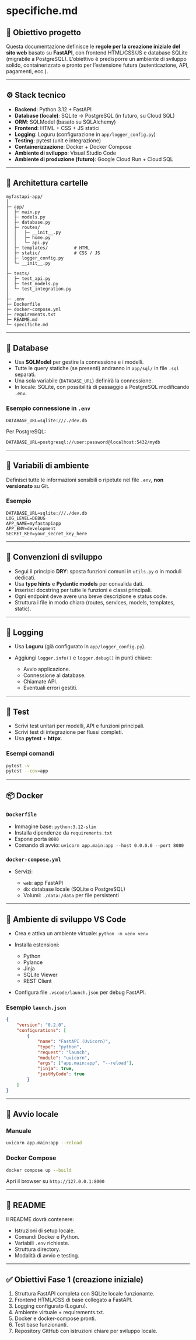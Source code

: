 # specifiche.md

## 🎯 Obiettivo progetto

Questa documentazione definisce le **regole per la creazione iniziale del sito web** basato su **FastAPI**, con frontend HTML/CSS/JS e database SQLite (migrabile a PostgreSQL).
L’obiettivo è predisporre un ambiente di sviluppo solido, containerizzato e pronto per l’estensione futura (autenticazione, API, pagamenti, ecc.).

---

## ⚙️ Stack tecnico

* **Backend**: Python 3.12 + FastAPI
* **Database (locale)**: SQLite → PostgreSQL (in futuro, su Cloud SQL)
* **ORM**: SQLModel (basato su SQLAlchemy)
* **Frontend**: HTML + CSS + JS statici
* **Logging**: Loguru (configurazione in `app/logger_config.py`)
* **Testing**: pytest (unit e integrazione)
* **Containerizzazione**: Docker + Docker Compose
* **Ambiente di sviluppo**: Visual Studio Code
* **Ambiente di produzione (futuro)**: Google Cloud Run + Cloud SQL

---

## 🧩 Architettura cartelle

```
myfastapi-app/
│
├─ app/
│  ├─ main.py
│  ├─ models.py
│  ├─ database.py
│  ├─ routes/
│  │   ├─ __init__.py
│  │   ├─ home.py
│  │   └─ api.py
│  ├─ templates/          # HTML
│  ├─ static/             # CSS / JS
│  ├─ logger_config.py
│  └─ __init__.py
│
├─ tests/
│  ├─ test_api.py
│  ├─ test_models.py
│  └─ test_integration.py
│
├─ .env
├─ Dockerfile
├─ docker-compose.yml
├─ requirements.txt
├─ README.md
└─ specifiche.md
```

---

## 🧱 Database

* Usa **SQLModel** per gestire la connessione e i modelli.
* Tutte le query statiche (se presenti) andranno in `app/sql/` in file `.sql` separati.
* Una sola variabile (`DATABASE_URL`) definirà la connessione.
* In locale: SQLite, con possibilità di passaggio a PostgreSQL modificando `.env`.

### Esempio connessione in `.env`

```
DATABASE_URL=sqlite:///./dev.db
```

Per PostgreSQL:

```
DATABASE_URL=postgresql://user:password@localhost:5432/mydb
```

---

## 🔐 Variabili di ambiente

Definisci tutte le informazioni sensibili o ripetute nel file `.env`, **non versionato** su Git.

### Esempio

```
DATABASE_URL=sqlite:///./dev.db
LOG_LEVEL=DEBUG
APP_NAME=myfastapiapp
APP_ENV=development
SECRET_KEY=your_secret_key_here
```

---

## 🧠 Convenzioni di sviluppo

* Segui il principio **DRY**: sposta funzioni comuni in `utils.py` o in moduli dedicati.
* Usa **type hints** e **Pydantic models** per convalida dati.
* Inserisci docstring per tutte le funzioni e classi principali.
* Ogni endpoint deve avere una breve descrizione e status code.
* Struttura i file in modo chiaro (routes, services, models, templates, static).

---

## 🧰 Logging

* Usa **Loguru** (già configurato in `app/logger_config.py`).
* Aggiungi `logger.info()` e `logger.debug()` in punti chiave:

  * Avvio applicazione.
  * Connessione al database.
  * Chiamate API.
  * Eventuali errori gestiti.

---

## 🧪 Test

* Scrivi test unitari per modelli, API e funzioni principali.
* Scrivi test di integrazione per flussi completi.
* Usa **pytest** + **httpx**.

### Esempi comandi

```bash
pytest -v
pytest --cov=app
```

---

## 📦 Docker

### `Dockerfile`

* Immagine base: `python:3.12-slim`
* Installa dipendenze da `requirements.txt`
* Espone porta `8080`
* Comando di avvio: `uvicorn app.main:app --host 0.0.0.0 --port 8080`

### `docker-compose.yml`

* Servizi:

  * `web`: app FastAPI
  * `db`: database locale (SQLite o PostgreSQL)
  * Volumi: `./data:/data` per file persistenti

---

## 🧭 Ambiente di sviluppo VS Code

* Crea e attiva un ambiente virtuale: `python -m venv venv`
* Installa estensioni:

  * Python
  * Pylance
  * Jinja
  * SQLite Viewer
  * REST Client
* Configura file `.vscode/launch.json` per debug FastAPI.

### Esempio `launch.json`

```json
{
    "version": "0.2.0",
    "configurations": [
        {
            "name": "FastAPI (Uvicorn)",
            "type": "python",
            "request": "launch",
            "module": "uvicorn",
            "args": ["app.main:app", "--reload"],
            "jinja": true,
            "justMyCode": true
        }
    ]
}
```

---

## 🚀 Avvio locale

### Manuale

```bash
uvicorn app.main:app --reload
```

### Docker Compose

```bash
docker compose up --build
```

Apri il browser su `http://127.0.0.1:8000`

---

## 📘 README

Il README dovrà contenere:

* Istruzioni di setup locale.
* Comandi Docker e Python.
* Variabili `.env` richieste.
* Struttura directory.
* Modalità di avvio e testing.

---

## ✅ Obiettivi Fase 1 (creazione iniziale)

1. Struttura FastAPI completa con SQLite locale funzionante.
2. Frontend HTML/CSS di base collegato a FastAPI.
3. Logging configurato (Loguru).
4. Ambiente virtuale + requirements.txt.
5. Docker e docker-compose pronti.
6. Test base funzionanti.
7. Repository GitHub con istruzioni chiare per sviluppo locale.
